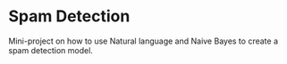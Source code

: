 # Spam Detection
 Mini-project on how to use Natural language and Naive Bayes to create a spam detection model.
